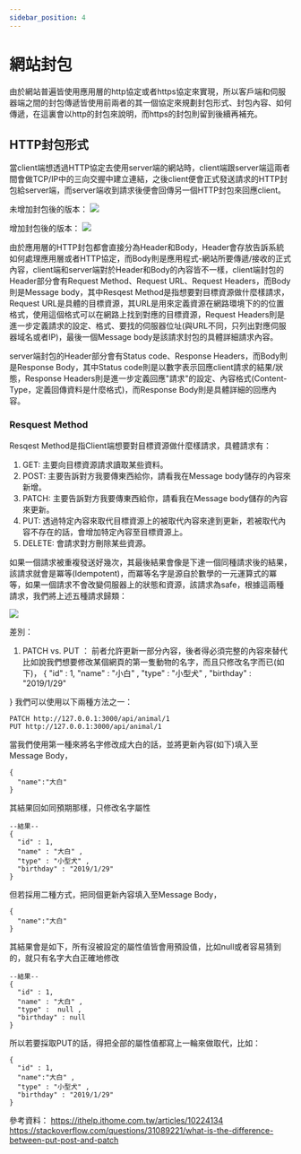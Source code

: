 ```yaml
---
sidebar_position: 4
---
```


# 網站封包
由於網站普遍皆使用應用層的http協定或者https協定來實現，所以客戶端和伺服器端之間的封包傳遞皆使用前兩者的其一個協定來規劃封包形式、封包內容、如何傳遞，在這裏會以http的封包來說明，而https的封包則留到後續再補充。


## HTTP封包形式


當client端想透過HTTP協定去使用server端的網站時，client端跟server端這兩者間會做TCP/IP中的三向交握中建立連結，之後client便會正式發送請求的HTTP封包給server端，而server端收到請求後便會回傳另一個HTTP封包來回應client。

未增加封包後的版本：
![](https://res.cloudinary.com/dqfxgtyoi/image/upload/v1631431354/blog/how2useAPI/client2server_rzjbgc.png)

增加封包後的版本：
![](https://res.cloudinary.com/dqfxgtyoi/image/upload/v1631433951/blog/how2useAPI/detail_client2server_k7juuv.png)


由於應用層的HTTP封包都會直接分為Header和Body，Header會存放告訴系統如何處理應用層或者HTTP協定，而Body則是應用程式-網站所要傳遞/接收的正式內容，client端和server端對於Header和Body的內容皆不一樣，client端封包的Header部分會有Request Method、Request URL、Request Headers，而Body則是Message body，其中Resqest Method是指想要對目標資源做什麼樣請求，Request URL是具體的目標資源，其URL是用來定義資源在網路環境下的的位置格式，使用這個格式可以在網路上找到對應的目標資源，Request Headers則是進一步定義請求的設定、格式、要找的伺服器位址(與URL不同，只列出對應伺服器域名或者IP)，最後一個Message body是該請求封包的具體詳細請求內容。

server端封包的Header部分會有Status code、Response Headers，而Body則是Response Body，其中Status code則是以數字表示回應client請求的結果/狀態，Response Headers則是進一步定義回應"請求"的設定、內容格式(Content-Type，定義回傳資料是什麼格式)，而Response Body則是具體詳細的回應內容。

### Resquest Method
Resqest Method是指Client端想要對目標資源做什麼樣請求，具體請求有：
1. GET: 主要向目標資源請求讀取某些資料。
2. POST: 主要告訴對方我要傳東西給你，請看我在Message body儲存的內容來新增。
3. PATCH: 主要告訴對方我要傳東西給你，請看我在Message body儲存的內容來更新。
4. PUT: 透過特定內容來取代目標資源上的被取代內容來達到更新，若被取代內容不存在的話，會增加特定內容至目標資源上。
5. DELETE: 會請求對方刪除某些資源。

如果一個請求被重複發送好幾次，其最後結果會像是下達一個同種請求後的結果，該請求就會是冪等(Idempotent)，而冪等名字是源自於數學的一元運算式的冪等，如果一個請求不會改變伺服器上的狀態和資源，該請求為safe，根據這兩種請求，我們將上述五種請求歸類：

![](https://res.cloudinary.com/dqfxgtyoi/image/upload/v1631438998/blog/how2useAPI/safeAndIdempotent_yonpjf.png)

差別：
1. PATCH vs. PUT ： 前者允許更新一部分內容，後者得必須完整的內容來替代
比如說我們想要修改某個網頁的第一隻動物的名字，而且只修改名字而已(如下)，
{
  "id" : 1,
  "name" : "小白" ,
  "type" : "小型犬" ,
  "birthday" : "2019/1/29"

}
我們可以使用以下兩種方法之一：
```
PATCH http://127.0.0.1:3000/api/animal/1
PUT http://127.0.0.1:3000/api/animal/1
```

當我們使用第一種來將名字修改成大白的話，並將更新內容(如下)填入至Message Body，

```
{
  "name":"大白"
}
```

其結果回如同預期那樣，只修改名字屬性

```
--結果--
{
  "id" : 1,
  "name" : "大白" ,
  "type" : "小型犬" ,
  "birthday" : "2019/1/29"
}
```

但若採用二種方式，把同個更新內容填入至Message Body，

```
{
  "name":"大白"
}
```

其結果會是如下，所有沒被設定的屬性值皆會用預設值，比如null或者容易猜到的，就只有名字大白正確地修改

```
--結果--
{
  "id" : 1,
  "name" : "大白" ,
  "type" :  null ,
  "birthday" : null
}
```
所以若要採取PUT的話，得把全部的屬性值都寫上一輪來做取代，比如：
```
{
  "id" : 1,
  "name":"大白" ,
  "type" : "小型犬" ,
  "birthday" : "2019/1/29"
}
```


參考資料：
https://ithelp.ithome.com.tw/articles/10224134
https://stackoverflow.com/questions/31089221/what-is-the-difference-between-put-post-and-patch
